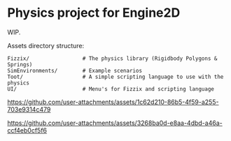 # Physics project for Engine2D

WIP. 

Assets directory structure: 

```
Fizzix/                 # The physics library (Rigidbody Polygons & Springs)
SimEnvironments/        # Example scenarios 
Toot/                   # A simple scripting language to use with the physics 
UI/                     # Menu's for Fizzix and scripting language 
```


https://github.com/user-attachments/assets/1c62d210-86b5-4f59-a255-703e9314c479



https://github.com/user-attachments/assets/3268ba0d-e8aa-4dbd-a46a-ccf4eb0cf5f6

